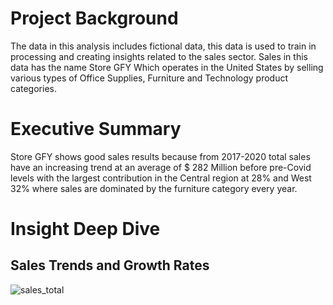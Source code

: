 # Project Background
The data in this analysis includes fictional data, this data is used to train in processing and creating insights related to the sales sector. Sales in this data has the name Store GFY Which operates in the United States by selling various types of Office Supplies, Furniture and Technology product categories.

# Executive Summary
Store GFY shows good sales results because from 2017-2020 total sales have an increasing trend at an average of $ 282 Million before pre-Covid levels with the largest contribution in the Central region at 28% and West 32% where sales are dominated by the furniture category every year.

# Insight Deep Dive
## Sales Trends and Growth Rates
![sales_total](https://github.com/danendrafi/tes1/blob/main/visualization/total_sales.png)
